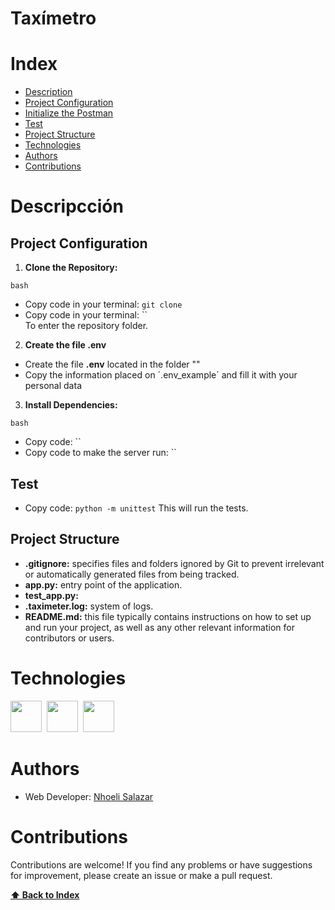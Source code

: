 
<h1> Taxímetro </h1>



# Index

+ [Description](#description)
+ [Project Configuration](#project-configuration)
+ [Initialize the Postman](#initialize-the-postman)
+ [Test](#test)
+ [Project Structure ](#project-structure)
+ [Technologies](#technologies)
+ [Authors](#authors)
+ [Contributions](#contributions)

# Descripcción


## Project Configuration

1. **Clone the Repository:**

`bash`
* Copy code in your terminal: `git clone `
* Copy code in your terminal: `` <br>
To enter the repository folder.


2. **Create the file __.env__**
   
* Create the file __.env__ located in the folder ""
* Copy the information placed on ´.env_example´ and fill it with your personal data


3. **Install Dependencies:** 

`bash`
* Copy code: ``
* Copy code to make the server run: ``


## Test

* Copy code: `python -m unittest`
This will run the tests.


## Project Structure 

* __.gitignore:__  specifies files and folders ignored by Git to prevent irrelevant or automatically generated files from being tracked.
* __app.py:__ entry point of the application.
* __test_app.py:__ 
* __.taximeter.log:__ system of logs.
* __README.md:__ this file typically contains instructions on how to set up and run your project, as well as any other relevant information for contributors or users.


# Technologies

<img width="50" src="https://raw.githubusercontent.com/marwin1991/profile-technology-icons/refs/heads/main/icons/visual_studio_code.png" >&nbsp;
<img width="50" src="https://raw.githubusercontent.com/marwin1991/profile-technology-icons/refs/heads/main/icons/python.png" >&nbsp;
<img width="50" src="https://upload.wikimedia.org/wikipedia/commons/9/91/Octicons-mark-github.svg">&nbsp;



# Authors

 - Web Developer: [Nhoeli Salazar](https://github.com/Nho89)


# Contributions
Contributions are welcome! If you find any problems or have suggestions for improvement, please create an issue or make a pull request.
   
**[⬆️ Back to Index](#index)**
